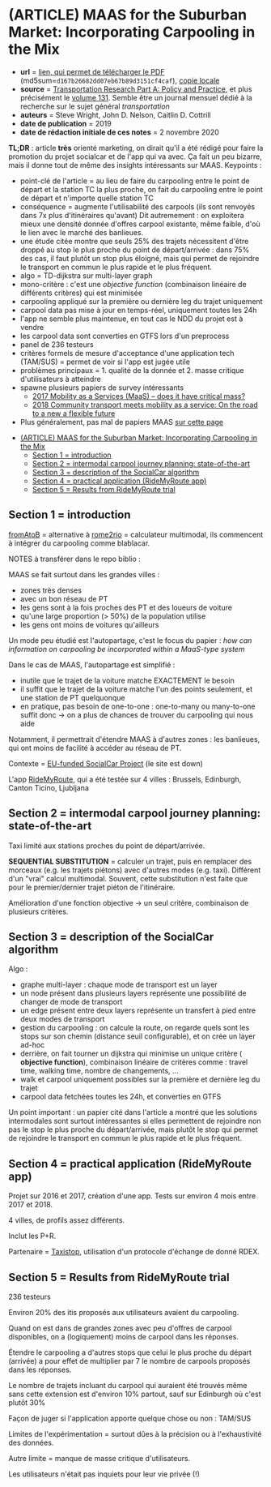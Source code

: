 # (ARTICLE) MAAS for the Suburban Market: Incorporating Carpooling in the Mix

- **url** = [lien, qui permet de télécharger le PDF](https://www.sciencedirect.com/science/article/pii/S096585641830939X) (md5sum=`d167b26682dd07eb67b89d3151cf4caf`), [copie locale](LOCALCOPIES/1-s2.0-S096585641830939X-main.pdf)
- **source** = [Transportation Research Part A: Policy and Practice](https://www.sciencedirect.com/journal/transportation-research-part-a-policy-and-practice), et plus précisément le [volume 131](https://www.sciencedirect.com/journal/transportation-research-part-a-policy-and-practice/vol/131/suppl/C). Semble être un journal mensuel dédié à la recherche sur le sujet général _transportation_
- **auteurs** = Steve Wright, John D. Nelson, Caitlin D. Cottrill
- **date de publication** = 2019
- **date de rédaction initiale de ces notes** = 2 novembre 2020

**TL;DR** : article **très** orienté marketing, on dirait qu'il a été rédigé pour faire la promotion du projet socialcar et de l'app qui va avec. Ça fait un peu bizarre, mais il donne tout de même des insights intéressants sur MAAS. Keypoints :
- point-clé de l'article = au lieu de faire du carpooling entre le point de départ et la station TC la plus proche, on fait du carpooling entre le point de départ et n'importe quelle station TC
- conséquence = augmente l'utilisabilité des carpools (ils sont renvoyés dans 7x plus d'itinéraires qu'avant) Dit autremement : on exploitera mieux une densité donnée d'offres carpool existante, même faible, d'où le lien avec le marché des banlieues.
- une étude citée montre que seuls 25% des trajets nécessitent d'être droppé au stop le plus proche du point de départ/arrivée : dans 75% des cas, il faut plutôt un stop plus éloigné, mais qui permet de rejoindre le transport en commun le plus rapide et le plus fréquent.
- algo = TD-dijkstra sur multi-layer graph
- mono-critère : c'est une _objective function_ (combinaison linéaire de différents critères) qui est minimisée
- carpooling appliqué sur la première ou dernière leg du trajet uniquement
- carpool data pas mise à jour en temps-réel, uniquement toutes les 24h
- l'app ne semble plus maintenue, en tout cas le NDD du projet est à vendre
- les carpool data sont converties en GTFS lors d'un preprocess
- panel de 236 testeurs
- critères formels de mesure d'acceptance d'une application tech (TAM/SUS) = permet de voir si l'app est jugée utile
- problèmes principaux = 1. qualité de la donnée et 2. masse critique d'utilisateurs à atteindre
- spawne plusieurs papiers de survey intéressants
    + [2017  Mobility as a Services (MaaS) – does it have critical mass?](https://www.tandfonline.com/doi/full/10.1080/01441647.2017.1280932)
    + [2018  Community transport meets mobility as a service: On the road to a new a flexible future](https://www.sciencedirect.com/science/article/abs/pii/S0739885917302421)
- Plus généralement, pas mal de papiers MAAS [sur cette page](https://www.sciencedirect.com/journal/transportation-research-part-a-policy-and-practice/vol/131/suppl/C)

* [(ARTICLE) MAAS for the Suburban Market: Incorporating Carpooling in the Mix](#article-maas-for-the-suburban-market-incorporating-carpooling-in-the-mix)
   * [Section 1 = introduction](#section-1--introduction)
   * [Section 2 = intermodal carpool journey planning: state-of-the-art](#section-2--intermodal-carpool-journey-planning-state-of-the-art)
   * [Section 3 = description of the SocialCar algorithm](#section-3--description-of-the-socialcar-algorithm)
   * [Section 4 = practical application (RideMyRoute app)](#section-4--practical-application-ridemyroute-app)
   * [Section 5 = Results from RideMyRoute trial](#section-5--results-from-ridemyroute-trial)

## Section 1 = introduction

[fromAtoB](https://www.fromatob.com/fr-FR) = alternative à [rome2rio](https://www.rome2rio.com/fr/) = calculateur multimodal, ils commencent à intégrer du carpooling comme blablacar.


NOTES à transférer dans le repo biblio :

MAAS se fait surtout dans les grandes villes :
- zones très denses
- avec un bon réseau de PT
- les gens sont à la fois proches des PT et des loueurs de voiture
- qu'une large proportion (> 50%) de la population utilise
- les gens ont moins de voitures qu'ailleurs

Un mode peu étudié est l'autopartage, c'est le focus du papier : _how can information on carpooling be incorporated within a MaaS-type system_

Dans le cas de MAAS, l'autopartage est simplifié :
- inutile que le trajet de la voiture matche EXACTEMENT le besoin
- il suffit que le trajet de la voiture matche l'un des points seulement, et une station de PT quelquonque
- en pratique, pas besoin de one-to-one : one-to-many ou many-to-one suffit donc -> on a plus de chances de trouver du carpooling qui nous aide

Notamment, il permettrait d'étendre MAAS à d'autres zones : les banlieues, qui ont moins de facilité à accéder au réseau de PT.

Contexte = [EU-funded SocialCar Project](http://socialcar-project.eu/) (le site est down)

L'app [RideMyRoute](https://apps.apple.com/us/app/ridemyroute/id1210706592), qui a été testée sur 4 villes : Brussels, Edinburgh, Canton Ticino, Ljubljana

## Section 2 = intermodal carpool journey planning: state-of-the-art

Taxi limité aux stations proches du point de départ/arrivée.

**SEQUENTIAL SUBSTITUTION** = calculer un trajet, puis en remplacer des morceaux (e.g. les trajets piétons) avec d'autres modes (e.g. taxi). Différent d'un "vrai" calcul multimodal. Souvent, cette substitution n'est faite que pour le premier/dernier trajet piéton de l'itinéraire.

Amélioration d'une fonction objective -> un seul critère, combinaison de plusieurs critères.

## Section 3 = description of the SocialCar algorithm

Algo :
- graphe multi-layer : chaque mode de transport est un layer
- un node présent dans plusieurs layers représente une possibilité de changer de mode de transport
- un edge présent entre deux layers représente un transfert à pied entre deux modes de transport
- gestion du carpooling : on calcule la route, on regarde quels sont les stops sur son chemin (distance seuil configurable), et on crée un layer ad-hoc
- derrière, on fait tourner un dijkstra qui minimise un unique critère ( **objective function**), combinaison linéaire de critères comme : travel time, walking time, nombre de changements, ...
- walk et carpool uniquement possibles sur la première et dernière leg du trajet
- carpool data fetchées toutes les 24h, et converties en GTFS

Un point important : un papier cité dans l'article a montré que les solutions intermodales sont surtout intéressantes si elles permettent de rejoindre non pas le stop le plus proche du départ/arrivée, mais plutôt le stop qui permet de rejoindre le transport en commun le plus rapide et le plus fréquent.

## Section 4 = practical application (RideMyRoute app)

Projet sur 2016 et 2017, création d'une app. Tests sur environ 4 mois entre 2017 et 2018.

4 villes, de profils assez différents.

Inclut les P+R.

Partenaire = [Taxistop](https://www.taxistop.be/en/), utilisation d'un protocole d'échange de donné RDEX.

## Section 5 = Results from RideMyRoute trial

236 testeurs

Environ 20% des itis proposés aux utilisateurs avaient du carpooling.

Quand on est dans de grandes zones avec peu d'offres de carpool disponibles, on a (logiquement) moins de carpool dans les réponses.

Étendre le carpooling a d'autres stops que celui le plus proche du départ (arrivée) a pour effet de multiplier par 7 le nombre de carpools proposés dans les réponses.

Le nombre de trajets incluant du carpool qui auraient été trouvés même sans cette extension est d'environ 10% partout, sauf sur Edinburgh où c'est plutôt 30%

Façon de juger si l'application apporte quelque chose ou non : TAM/SUS

Limites de l'expérimentation = surtout dûes à la précision ou à l'exhaustivité des données.

Autre limite = manque de masse critique d'utilisateurs.

Les utilisateurs n'était pas inquiets pour leur vie privée (!)
